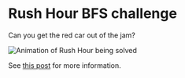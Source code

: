 # Rush Hour BFS challenge
Can you get the red car out of the jam?

![Animation of Rush Hour being solved](https://andersource.dev/assets/bfs-zero-to-hero/rushhour_bfs.gif)

See [this post](https://andersource.dev/2024/09/30/bfs-zero-to-hero-6.html) for more information.